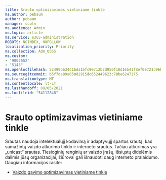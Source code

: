 ```yaml
---
title: Srauto optimizavimas vietiniame tinkle
ms.author: pebaum
author: pebaum
manager: scotv
ms.audience: Admin
ms.topic: article
ms.service: o365-administration
ROBOTS: NOINDEX, NOFOLLOW
localization_priority: Priority
ms.collection: Adm_O365
ms.custom:
- "9002552"
- "5145"
ms.openlocfilehash: 52499bb34d1bda1bfc9e712b2d950f18d16b41f8ef0e721c96b189b07f1cd461
ms.sourcegitcommit: b5f7da89a650d2915dc652449623c78be6247175
ms.translationtype: MT
ms.contentlocale: lt-LT
ms.lasthandoff: 08/05/2021
ms.locfileid: "54112848"
---
```

# <a name="optimizing-stream-within-my-local-network"></a>Srauto optimizavimas vietiniame tinkle

Srautas naudoja intelektualųjį kodavimą ir adaptyvųjį spartos srautą, kad sumažintų vaizdo atkūrimo tinklo ir interneto srautus. Tačiau atkūrimas yra „unicast“ srautas. Tiesioginių renginių ar vaizdo įrašų, išsiųstų didelėmis dalimis jūsų organizacijai, žiūrovai gali išnaudoti daug interneto pralaidumo. Daugiau informacijos rasite:

- [Vaizdo gavimo optimizavimas vietiniame tinkle](https://docs.microsoft.com/stream/network-overview#optimizing-video-delivery-within-my-local-network)
